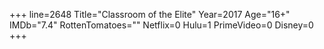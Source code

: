 +++
line=2648
Title="Classroom of the Elite"
Year=2017
Age="16+"
IMDb="7.4"
RottenTomatoes=""
Netflix=0
Hulu=1
PrimeVideo=0
Disney=0
+++

